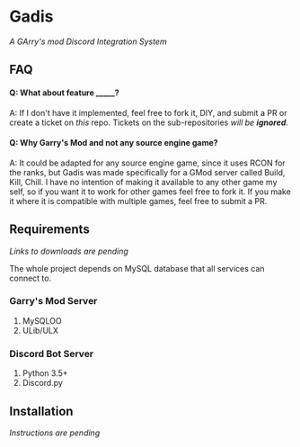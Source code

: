 # Gadis
_A GArry's mod Discord Integration System_

## FAQ
#### Q: What about feature _____?
A: If I don't have it implemented, feel free to fork it, DIY, and submit a PR or create a ticket on _this_ repo. Tickets on the sub-repositories _will be **ignored**_.

#### Q: Why Garry's Mod and not any source engine game?
A: It could be adapted for any source engine game, since it uses RCON for the ranks, but Gadis was made specifically for a GMod server called Build, Kill, Chill. I have no intention of making it available to any other game my self, so if you want it to work for other games feel free to fork it. If you make it where it is compatible with multiple games, feel free to submit a PR.

## Requirements
_Links to downloads are pending_

The whole project depends on MySQL database that all services can connect to.

### Garry's Mod Server
1. MySQLOO
2. ULib/ULX

### Discord Bot Server
1. Python 3.5+
2. Discord.py

## Installation
_Instructions are pending_
